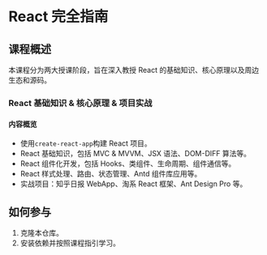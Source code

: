 # React 完全指南

## 课程概述

本课程分为两大授课阶段，旨在深入教授 React 的基础知识、核心原理以及周边生态和源码。

### React 基础知识 & 核心原理 & 项目实战

#### 内容概览

- 使用`create-react-app`构建 React 项目。
- React 基础知识，包括 MVC & MVVM、JSX 语法、DOM-DIFF 算法等。
- React 组件化开发，包括 Hooks、类组件、生命周期、组件通信等。
- React 样式处理、路由、状态管理、Antd 组件库应用等。
- 实战项目：知乎日报 WebApp、淘系 React 框架、Ant Design Pro 等。

## 如何参与

1. 克隆本仓库。
2. 安装依赖并按照课程指引学习。

